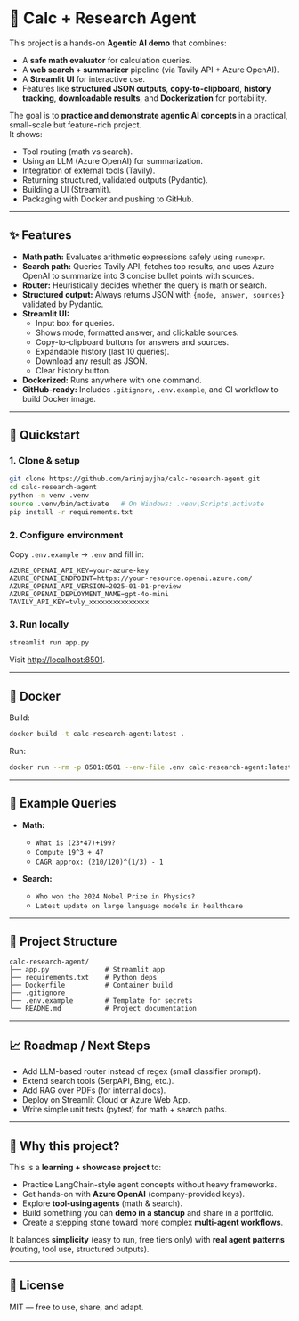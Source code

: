 # 🧠 Calc + Research Agent

This project is a hands-on **Agentic AI demo** that combines:
- A **safe math evaluator** for calculation queries.
- A **web search + summarizer** pipeline (via Tavily API + Azure OpenAI).
- A **Streamlit UI** for interactive use.
- Features like **structured JSON outputs**, **copy-to-clipboard**, **history tracking**, **downloadable results**, and **Dockerization** for portability.

The goal is to **practice and demonstrate agentic AI concepts** in a practical, small-scale but feature-rich project.  
It shows:
- Tool routing (math vs search).
- Using an LLM (Azure OpenAI) for summarization.
- Integration of external tools (Tavily).
- Returning structured, validated outputs (Pydantic).
- Building a UI (Streamlit).
- Packaging with Docker and pushing to GitHub.

---

## ✨ Features
- **Math path:** Evaluates arithmetic expressions safely using `numexpr`.
- **Search path:** Queries Tavily API, fetches top results, and uses Azure OpenAI to summarize into 3 concise bullet points with sources.
- **Router:** Heuristically decides whether the query is math or search.
- **Structured output:** Always returns JSON with `{mode, answer, sources}` validated by Pydantic.
- **Streamlit UI:**
  - Input box for queries.
  - Shows mode, formatted answer, and clickable sources.
  - Copy-to-clipboard buttons for answers and sources.
  - Expandable history (last 10 queries).
  - Download any result as JSON.
  - Clear history button.
- **Dockerized:** Runs anywhere with one command.
- **GitHub-ready:** Includes `.gitignore`, `.env.example`, and CI workflow to build Docker image.

---

## 🚀 Quickstart

### 1. Clone & setup
```bash
git clone https://github.com/arinjayjha/calc-research-agent.git
cd calc-research-agent
python -m venv .venv
source .venv/bin/activate   # On Windows: .venv\Scripts\activate
pip install -r requirements.txt
```

### 2. Configure environment
Copy `.env.example` → `.env` and fill in:
```
AZURE_OPENAI_API_KEY=your-azure-key
AZURE_OPENAI_ENDPOINT=https://your-resource.openai.azure.com/
AZURE_OPENAI_API_VERSION=2025-01-01-preview
AZURE_OPENAI_DEPLOYMENT_NAME=gpt-4o-mini
TAVILY_API_KEY=tvly_xxxxxxxxxxxxxxx
```

### 3. Run locally
```bash
streamlit run app.py
```
Visit [http://localhost:8501](http://localhost:8501).

---

## 🐳 Docker

Build:
```bash
docker build -t calc-research-agent:latest .
```

Run:
```bash
docker run --rm -p 8501:8501 --env-file .env calc-research-agent:latest
```

---

## 📝 Example Queries
- **Math:**  
  - `What is (23*47)+199?`  
  - `Compute 19^3 + 47`  
  - `CAGR approx: (210/120)^(1/3) - 1`

- **Search:**  
  - `Who won the 2024 Nobel Prize in Physics?`  
  - `Latest update on large language models in healthcare`

---

## 📂 Project Structure
```
calc-research-agent/
├── app.py              # Streamlit app
├── requirements.txt    # Python deps
├── Dockerfile          # Container build
├── .gitignore
├── .env.example        # Template for secrets
└── README.md           # Project documentation
```

---

## 📈 Roadmap / Next Steps
- Add LLM-based router instead of regex (small classifier prompt).
- Extend search tools (SerpAPI, Bing, etc.).
- Add RAG over PDFs (for internal docs).
- Deploy on Streamlit Cloud or Azure Web App.
- Write simple unit tests (pytest) for math + search paths.

---

## 🤝 Why this project?
This is a **learning + showcase project** to:
- Practice LangChain-style agent concepts without heavy frameworks.
- Get hands-on with **Azure OpenAI** (company-provided keys).
- Explore **tool-using agents** (math & search).
- Build something you can **demo in a standup** and share in a portfolio.
- Create a stepping stone toward more complex **multi-agent workflows**.

It balances **simplicity** (easy to run, free tiers only) with **real agent patterns** (routing, tool use, structured outputs).

---

## 📜 License
MIT — free to use, share, and adapt.
